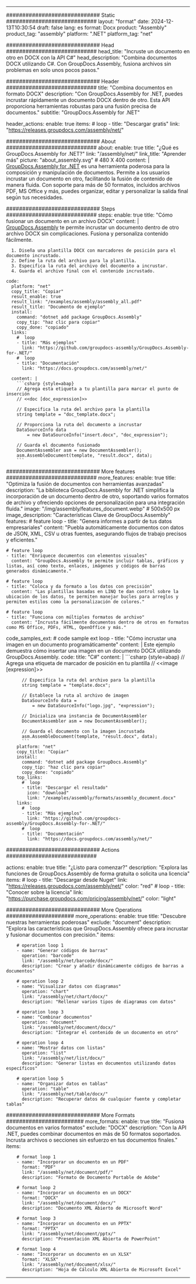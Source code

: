 



---
############################# Static ############################
layout: "format"
date:  2024-12-13T10:30:54
draft: false
lang: es
format: Docx
product: "Assembly"
product_tag: "assembly"
platform: ".NET"
platform_tag: "net"

############################# Head ############################
head_title: "Incruste un documento en otro en DOCX con la API C#"
head_description: "Combina documentos DOCX utilizando C#. Con GroupDocs.Assembly, fusiona archivos sin problemas en solo unos pocos pasos."

############################# Header ############################
title: "Combina documentos en formato DOCX" 
description: "Con GroupDocs.Assembly for .NET, puedes incrustar rápidamente un documento DOCX dentro de otro. Esta API proporciona herramientas robustas para una fusión precisa de documentos."
subtitle: "GroupDocs.Assembly for .NET" 

header_actions:
  enable: true
  items:
    #  loop
    - title: "Descargar gratis"
      link: "https://releases.groupdocs.com/assembly/net/"
      
############################# About ############################
about:
    enable: true
    title: "¿Qué es GroupDocs.Assembly for .NET?"
    link: "/assembly/net/"
    link_title: "Aprender más"
    picture: "about_assembly.svg" # 480 X 400
    content: |
       [GroupDocs.Assembly for .NET](/assembly/net/) es una herramienta poderosa para la composición y manipulación de documentos. Permite a los usuarios incrustar un documento en otro, facilitando la fusión de contenido de manera fluida. Con soporte para más de 50 formatos, incluidos archivos PDF, MS Office y más, puedes organizar, editar y personalizar la salida final según tus necesidades.

############################# Steps ############################
steps:
    enable: true
    title: "Cómo fusionar un documento en un archivo DOCX"
    content: |
      [GroupDocs.Assembly](/assembly/net/) te permite incrustar un documento dentro de otro archivo DOCX sin complicaciones. Fusiona y personaliza contenido fácilmente.
      
      1. Diseña una plantilla DOCX con marcadores de posición para el documento incrustado.
      2. Define la ruta del archivo para la plantilla.
      3. Especifica la ruta del archivo del documento a incrustar.
      4. Guarda el archivo final con el contenido incrustado.
   
    code:
      platform: "net"
      copy_title: "Copiar"
      result_enable: true
      result_link: "/examples/assembly/assembly_all.pdf"
      result_title: "Documento de ejemplo"
      install:
        command: "dotnet add package GroupDocs.Assembly"
        copy_tip: "haz clic para copiar"
        copy_done: "copiado"
      links:
        #  loop
        - title: "Más ejemplos"
          link: "https://github.com/groupdocs-assembly/GroupDocs.Assembly-for-.NET/"
        #  loop
        - title: "Documentación"
          link: "https://docs.groupdocs.com/assembly/net/"
          
      content: |
        ```csharp {style=abap}
        // Agrega esta etiqueta a tu plantilla para marcar el punto de inserción
        // <<doc [doc_expression]>>

        // Especifica la ruta del archivo para la plantilla
        string template = "doc_template.docx";

        // Proporciona la ruta del documento a incrustar
        DataSourceInfo data 
            = new DataSourceInfo("insert.docx", "doc_expression");

        // Guarda el documento fusionado
        DocumentAssembler asm = new DocumentAssembler();
        asm.AssembleDocument(template, "result.docx", data);
        ```            

############################# More features ############################
more_features:
  enable: true
  title: "Optimiza la fusión de documentos con herramientas avanzadas"
  description: "La biblioteca GroupDocs.Assembly for .NET simplifica la incorporación de un documento dentro de otro, soportando varios formatos de archivo y ofreciendo opciones de personalización para una integración fluida."
  image: "/img/assembly/features_document.webp" # 500x500 px
  image_description: "Características Clave de GroupDocs.Assembly"
  features:
    # feature loop
    - title: "Genera informes a partir de tus datos empresariales"
      content: "Puebla automáticamente documentos con datos de JSON, XML, CSV u otras fuentes, asegurando flujos de trabajo precisos y eficientes."

    # feature loop
    - title: "Enriquece documentos con elementos visuales"
      content: "GroupDocs.Assembly te permite incluir tablas, gráficos y listas, así como texto, enlaces, imágenes y códigos de barras generados dinámicamente."

    # feature loop
    - title: "Coloca y da formato a los datos con precisión"
      content: "Las plantillas basadas en LINQ te dan control sobre la ubicación de los datos, te permiten manejar bucles para arreglos y permiten estilos como la personalización de colores."

    # feature loop
    - title: "Funciona con múltiples formatos de archivo"
      content: "Incrusta fácilmente documentos dentro de otros en formatos como MS Office, PDFs, HTML, OpenOffice y más."
      
  code_samples_ext:
    # code sample ext loop
    - title: "Cómo incrustar una imagen en un documento programáticamente"
      content: |
        Este ejemplo demuestra cómo insertar una imagen en un documento DOCX utilizando GroupDocs.Assembly.
      code:
        title: "C#"
        content: |
          ```csharp {style=abap}
          // Agrega una etiqueta de marcador de posición en tu plantilla
          // <<image [expression]>>

          // Especifica la ruta del archivo para la plantilla
          string template = "template.docx";

          // Establece la ruta al archivo de imagen
          DataSourceInfo data =
              = new DataSourceInfo("logo.jpg", "expression");

          // Inicializa una instancia de DocumentAssembler
          DocumentAssembler asm = new DocumentAssembler();

          // Guarda el documento con la imagen incrustada
          asm.AssembleDocument(template, "result.docx", data);
          ```
        platform: "net"
        copy_title: "Copiar"
        install:
          command: "dotnet add package GroupDocs.Assembly"
          copy_tip: "haz clic para copiar"
          copy_done: "copiado"
        top_links:
          #  loop
          - title: "Descargar el resultado"
            icon: "download"
            link: "/examples/assembly/formats/assembly_document.docx"
        links:
          #  loop
          - title: "Más ejemplos"
            link: "https://github.com/groupdocs-assembly/GroupDocs.Assembly-for-.NET/"
          #  loop
          - title: "Documentación"
            link: "https://docs.groupdocs.com/assembly/net/"
            

            


############################# Actions ############################

actions:
  enable: true
  title: "¿Listo para comenzar?"
  description: "Explora las funciones de GroupDocs.Assembly de forma gratuita o solicita una licencia"
  items:
    #  loop
    - title: "Descargar desde Nuget"
      link: "https://releases.groupdocs.com/assembly/net/"
      color: "red"
        #  loop
    - title: "Conocer sobre la licencia"
      link: "https://purchase.groupdocs.com/pricing/assembly/net/"
      color: "light"


############################# More Operations #####################
more_operations:
    enable: true
    title: "Descubre nuestras herramientas poderosas"
    exclude: "document"
    description: "Explora las características que GroupDocs.Assembly ofrece para incrustar y fusionar documentos con precisión."
    items: 
          
        # operation loop 1
        - name: "Generar códigos de barras"
          operation: "barcode"
          link: "/assembly/net/barcode/docx/"
          description: "Crear y añadir dinámicamente códigos de barras a documentos"

        # operation loop 2
        - name: "Visualizar datos con diagramas"
          operation: "chart"
          link: "/assembly/net/chart/docx/"
          description: "Rellenar varios tipos de diagramas con datos"

        # operation loop 3
        - name: "Combinar documentos"
          operation: "document"
          link: "/assembly/net/document/docx/"
          description: "Integrar el contenido de un documento en otro"

        # operation loop 4
        - name: "Mostrar datos con listas"
          operation: "list"
          link: "/assembly/net/list/docx/"
          description: "Generar listas en documentos utilizando datos específicos"

        # operation loop 5
        - name: "Organizar datos en tablas"
          operation: "table"
          link: "/assembly/net/table/docx/"
          description: "Recuperar datos de cualquier fuente y completar tablas"
         
          
############################# More Formats ########################
more_formats:
    enable: true
    title: "Fusiona documentos en varios formatos"
    exclude: "DOCX"
    description: "Con la API .NET, puedes combinar documentos en más de 50 formatos soportados. Incrusta archivos o secciones sin esfuerzo en tus documentos finales."
    items: 
          
        # format loop 1
        - name: "Incorporar un documento en un PDF"
          format: "PDF"
          link: "/assembly/net/document/pdf/"
          description: "Formato de Documento Portable de Adobe"
          
        # format loop 2
        - name: "Incorporar un documento en un DOCX"
          format: "DOCX"
          link: "/assembly/net/document/docx/"
          description: "Documento XML Abierto de Microsoft Word"
          
        # format loop 3
        - name: "Incorporar un documento en un PPTX"
          format: "PPTX"
          link: "/assembly/net/document/pptx/"
          description: "Presentación XML Abierta de PowerPoint"
          
        # format loop 4
        - name: "Incorporar un documento en un XLSX"
          format: "XLSX"
          link: "/assembly/net/document/xlsx/"
          description: "Hoja de Cálculo XML Abierta de Microsoft Excel"


          

---